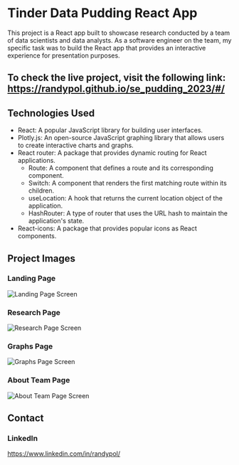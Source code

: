 # Tinder Data Pudding React App

This project is a React app built to showcase research conducted by a team of data scientists and data analysts. As a software engineer on the team, my specific task was to build the React app that provides an interactive experience for presentation purposes.

## To check the live project, visit the following link: https://randypol.github.io/se_pudding_2023/#/

## Technologies Used

- React: A popular JavaScript library for building user interfaces.
- Plotly.js: An open-source JavaScript graphing library that allows users to create interactive charts and graphs.
- React router: A package that provides dynamic routing for React applications.
  - Route: A component that defines a route and its corresponding component.
  - Switch: A component that renders the first matching route within its children.
  - useLocation: A hook that returns the current location object of the application.
  - HashRouter: A type of router that uses the URL hash to maintain the application's state.
- React-icons: A package that provides popular icons as React components.

## Project Images

### Landing Page

![Landing Page Screen](/src/images/ProjectScreenshots/LandingScreen.png)

### Research Page

![Research Page Screen](/src/images/ProjectScreenshots/ResearchScreen.png)

### Graphs Page

![Graphs Page Screen](/src/images/ProjectScreenshots/GraphsScreen.png)

### About Team Page

![About Team Page Screen](/src/images/ProjectScreenshots/TeamScreen.png)

## Contact

### LinkedIn

https://www.linkedin.com/in/randypol/

